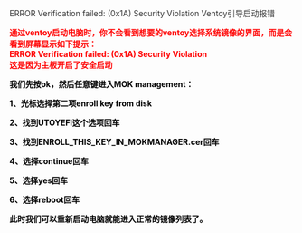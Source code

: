 <font style="color:rgb(51, 51, 51);">ERROR Verification failed: (0x1A) Security Violation Ventoy引导启动报错</font>

**<font style="color:#ff0000;">通过ventoy启动电脑时，你不会看到想要的ventoy选择系统镜像的界面，而是会看到屏幕显示如下提示：</font>**<font style="color:rgb(51, 51, 51);">  
</font>**<font style="color:#ff0000;">ERROR Verification failed: (0x1A) Security Violation</font>**<font style="color:rgb(51, 51, 51);">  
</font>**<font style="color:#ff0000;">这是因为主板开启了安全启动</font>**

**<font style="color:#000000;">我们先按ok，然后任意键进入MOK management：</font>**

**<font style="color:#000000;">1、光标选择第二项enroll key from disk</font>**

**<font style="color:#000000;">2、找到UTOYEFI这个选项回车</font>**

**<font style="color:#000000;">3、找到ENROLL_THIS_KEY_IN_MOKMANAGER.cer回车</font>**

**<font style="color:#000000;">4、选择continue回车</font>**

**<font style="color:#000000;">5、选择yes回车</font>**

**<font style="color:#000000;">6、选择reboot回车</font>**

**<font style="color:#000000;">此时我们可以重新启动电脑就能进入正常的镜像列表了。</font>**

